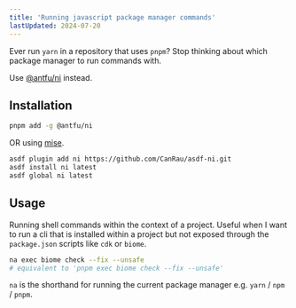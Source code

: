```yaml
---
title: 'Running javascript package manager commands'
lastUpdated: 2024-07-20
---
```


Ever run `yarn` in a repository that uses `pnpm`? Stop thinking about which package manager to run commands with.

Use [@antfu/ni](https://github.com/antfu/ni) instead.

## Installation

```sh
pnpm add -g @antfu/ni
```

OR using [mise](https://mise.jdx.dev/plugins.html#plugins).

```sh
asdf plugin add ni https://github.com/CanRau/asdf-ni.git
asdf install ni latest
asdf global ni latest
```

## Usage

Running shell commands within the context of a project. Useful when I want to run a cli that is installed within a project but not exposed through the `package.json` scripts like `cdk` or `biome`.

```sh
na exec biome check --fix --unsafe
# equivalent to 'pnpm exec biome check --fix --unsafe'
```

`na` is the shorthand for running the current package manager e.g. `yarn` / `npm` / `pnpm`. 